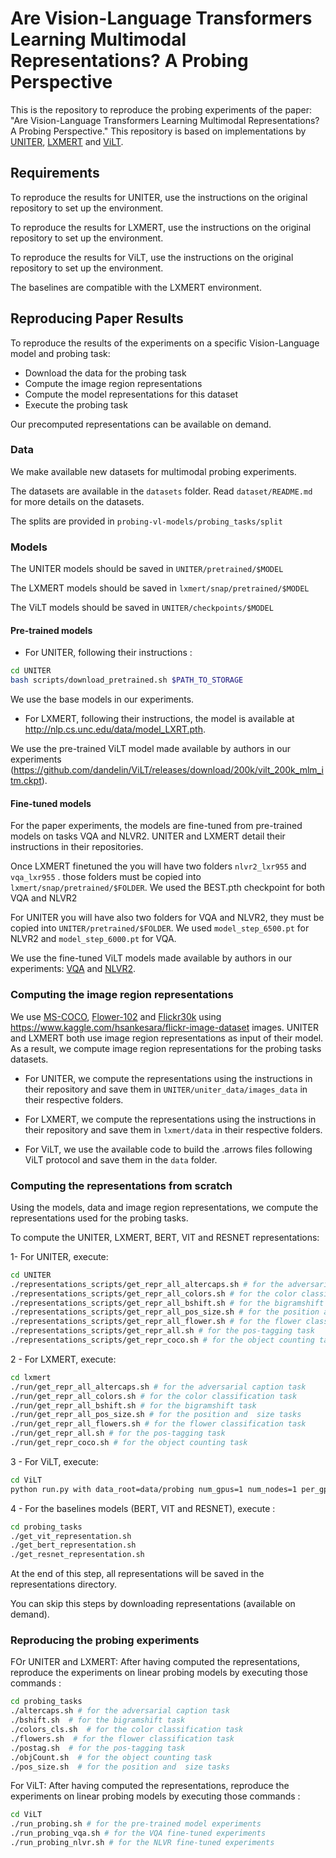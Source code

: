 # Are Vision-Language Transformers Learning Multimodal Representations? A Probing Perspective

This is the repository to reproduce the probing experiments of the paper:
"Are Vision-Language Transformers Learning Multimodal Representations? A Probing Perspective."
This repository is based on implementations by [UNITER](https://github.com/ChenRocks/UNITER), [LXMERT](https://github.com/airsplay/lxmert) and [ViLT](https://github.com/dandelin/ViLT).

## Requirements
To reproduce the results for UNITER, use the instructions on the original repository to set up the environment.

To reproduce the results for LXMERT, use the instructions on the original repository to set up the environment.

To reproduce the results for ViLT, use the instructions on the original repository to set up the environment.

The baselines are compatible with the LXMERT environment.

## Reproducing Paper Results
To reproduce the results of the experiments on a specific Vision-Language model and probing task:
- Download the data for the probing task
- Compute the image region representations
- Compute the model representations for this dataset
- Execute the probing task

Our precomputed representations can be available on demand.

### Data

We make available new datasets for multimodal probing experiments.

The datasets are available in the ```datasets``` folder. Read ```dataset/README.md``` for more details on the datasets.

The splits are provided in ```probing-vl-models/probing_tasks/split```

### Models

The UNITER models should be saved in ```UNITER/pretrained/$MODEL```

The LXMERT models should be saved in ```lxmert/snap/pretrained/$MODEL```

The ViLT models should be saved in  ```UNITER/checkpoints/$MODEL```

#### Pre-trained models
- For UNITER, following their instructions :
```sh
cd UNITER
bash scripts/download_pretrained.sh $PATH_TO_STORAGE
```
We use the base models in our experiments.
- For LXMERT, following their instructions, the model is available at http://nlp.cs.unc.edu/data/model_LXRT.pth.

We use the pre-trained ViLT model made available by authors in our experiments (https://github.com/dandelin/ViLT/releases/download/200k/vilt_200k_mlm_itm.ckpt).

#### Fine-tuned models

For the paper experiments, the models are fine-tuned from pre-trained models on tasks VQA and NLVR2.
UNITER and LXMERT detail their instructions in their repositories.

Once LXMERT finetuned the you will have two folders ```nlvr2_lxr955``` and ```vqa_lxr955``` .
those folders must be copied into ```lxmert/snap/pretrained/$FOLDER```. We used the BEST.pth checkpoint for both VQA and NLVR2 

For UNITER you will have also two folders for VQA and NLVR2, they must be copied into ```UNITER/pretrained/$FOLDER```.
We used ```model_step_6500.pt``` for NLVR2 and ```model_step_6000.pt``` for VQA.

We use the fine-tuned ViLT models made available by authors in our experiments: [VQA](https://github.com/dandelin/ViLT/releases/download/200k/vilt_vqa.ckpt) and [NLVR2](https://github.com/dandelin/ViLT/releases/download/200k/vilt_nlvr2.ckpt).

### Computing the image region representations

We use [MS-COCO](https://cocodataset.org/#home), [Flower-102](https://www.robots.ox.ac.uk/~vgg/data/flowers/102/) and [Flickr30k](http://shannon.cs.illinois.edu/DenotationGraph/) using https://www.kaggle.com/hsankesara/flickr-image-dataset images.
UNITER and LXMERT both use image region representations as input of their model.
As a result, we compute image region representations for the probing tasks datasets.

- For UNITER, we compute the representations using the instructions in their repository and save them in ```UNITER/uniter_data/images_data``` in their respective folders.

- For LXMERT, we compute the representations using the instructions in their repository and save them in ```lxmert/data``` in their respective folders.

- For ViLT, we use the available code to build the .arrows files following ViLT protocol and save them in the ```data``` folder.

### Computing the representations from scratch 
Using the models, data and image region representations, we compute the representations used for the probing tasks.

To compute the UNITER, LXMERT, BERT, VIT and RESNET representations:

1- For UNITER, execute: 
```sh
cd UNITER
./representations_scripts/get_repr_all_altercaps.sh # for the adversarial caption task  
./representations_scripts/get_repr_all_colors.sh # for the color classification task  
./representations_scripts/get_repr_all_bshift.sh # for the bigramshift task  
./representations_scripts/get_repr_all_pos_size.sh # for the position and  size tasks 
./representations_scripts/get_repr_all_flower.sh # for the flower classification task  
./representations_scripts/get_repr_all.sh # for the pos-tagging task  
./representations_scripts/get_repr_coco.sh # for the object counting task  
```
2 - For LXMERT, execute:
```sh
cd lxmert
./run/get_repr_all_altercaps.sh # for the adversarial caption task  
./run/get_repr_all_colors.sh # for the color classification task  
./run/get_repr_all_bshift.sh # for the bigramshift task  
./run/get_repr_all_pos_size.sh # for the position and  size tasks 
./run/get_repr_all_flowers.sh # for the flower classification task  
./run/get_repr_all.sh # for the pos-tagging task  
./run/get_repr_coco.sh # for the object counting task  
```

3 - For ViLT, execute:
```sh
cd ViLT
python run.py with data_root=data/probing num_gpus=1 num_nodes=1 per_gpu_batchsize=32 task_probing test_only=True load_path="checkpoints/$MODEL" # For all tasks
```

4 - For the baselines models (BERT, VIT and RESNET), execute :
```sh
cd probing_tasks
./get_vit_representation.sh
./get_bert_representation.sh
./get_resnet_representation.sh
```
At the end of this step, all representations will be saved in the representations directory. 

You can skip this steps by downloading representations (available on demand).

### Reproducing the probing experiments
FOr UNITER and LXMERT: 
After having computed the representations, reproduce the experiments on linear probing models by executing those commands : 
```sh
cd probing_tasks
./altercaps.sh # for the adversarial caption task 
./bshift.sh  # for the bigramshift task 
./colors_cls.sh  # for the color classification task  
./flowers.sh  # for the flower classification task  
./postag.sh  # for the pos-tagging task  
./objCount.sh  # for the object counting task
./pos_size.sh  # for the position and  size tasks 
```

For ViLT:
After having computed the representations, reproduce the experiments on linear probing models by executing those commands :
```sh
cd ViLT
./run_probing.sh # for the pre-trained model experiments
./run_probing_vqa.sh # for the VQA fine-tuned experiments
./run_probing_nlvr.sh # for the NLVR fine-tuned experiments


